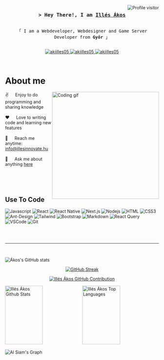 <!--
<h2 align="center">
  Welcome to Al Siam World!
  <img src="https://media.giphy.com/media/hvRJCLFzcasrR4ia7z/giphy.gif" width="28">
</h2>
-->

<!--
<p align="center">
  <a href="https://github.com/akiilles05"><img src="https://readme-typing-svg.herokuapp.com/?lines=Self%20Taught%20Programmer;Front%20End%20Developer;1.5%2B%20years%20of%20coding%20experience;Always%20learning%20new%20things&center=true&width=380&height=45"></a>
</p>

 -->

<a href="https://komarev.com/ghpvc/?username=akiilles05">
  <img align="right" src="https://komarev.com/ghpvc/?username=akiilles05&label=Visitors&color=0e75b6&style=flat" alt="Profile visitor" />
</a>


<!-- Intro  -->
<h3 align="center">
        <samp>&gt; Hey There!, I am
                <b><a target="_blank" href="https://illesinnovate.hu">Illés Ákos</a></b>
        </samp>
</h3>


<p align="center">
  <samp>
    <br>
    「 I am a Webdeveloper, Webdesigner and Game Server Developer from <b>Győr</b> 」
    <br>
    <br>
  </samp>
</p>

<p align="center">
 <a href="https://illesinnovate.hu" target="blank">
  <img src="https://img.shields.io/badge/Website-DC143C?style=for-the-badge&logo=medium&logoColor=white" alt="akiilles05" />
 </a>
 <a href="www.linkedin.com/in/akosilles" target="_blank">
  <img src="https://img.shields.io/badge/LinkedIn-0077B5?style=for-the-badge&logo=linkedin&logoColor=white" alt="akiilles05"/>
 </a>
 <!-- <a href="https://dev.to/akiilles05" target="_blank">
  <img src="https://img.shields.io/badge/dev.to-0A0A0A?style=for-the-badge&logo=dev.to&logoColor=white" alt="akiilles05" />
 </a> -->
 <!-- <a href="https://instagram.com/akiilles05" target="_blank">
  <img src="https://img.shields.io/badge/Instagram-fe4164?style=for-the-badge&logo=instagram&logoColor=white" alt="akiilles05" />
 </a>  -->
 <a href="https://www.facebook.com/illesinnovate" target="_blank">
  <img src="https://img.shields.io/badge/Facebook-20BEFF?&style=for-the-badge&logo=facebook&logoColor=white" alt="akiilles05"  />
  </a> 
</p>
<br />

<!-- About Section -->
 # About me
 
<p>
 <img align="right" width="350" src="/assets/programmer.gif" alt="Coding gif" />
  
 ✌️ &emsp; Enjoy to do programming and sharing knowledge <br/><br/>
 ❤️ &emsp; Love to writing code and learning new features<br/><br/>
 📧 &emsp; Reach me anytime: info@illesinnovate.hu<br/><br/>
 💬 &emsp; Ask me about anything [here](https://www.illesinnovate.hu/contact)

</p>

<br/>
<br/>
<br/>

## Use To Code

![Javascript](https://img.shields.io/badge/Javascript-F0DB4F?style=for-the-badge&labelColor=black&logo=javascript&logoColor=F0DB4F)
![React](https://img.shields.io/badge/-React-61DBFB?style=for-the-badge&labelColor=black&logo=react&logoColor=61DBFB)
![React Native](https://img.shields.io/badge/React_Native-20232A?style=for-the-badge&logo=react&logoColor=61DAFB)
![Next.js](https://img.shields.io/badge/next.js-000000?style=for-the-badge&logo=nextdotjs&logoColor=white)
![Nodejs](https://img.shields.io/badge/Nodejs-3C873A?style=for-the-badge&labelColor=black&logo=node.js&logoColor=3C873A)
![HTML](https://img.shields.io/badge/HTML5-E34F26?style=for-the-badge&logo=html5&logoColor=white)
![CSS3](https://img.shields.io/badge/CSS3-1572B6?style=for-the-badge&logo=css3&logoColor=white)
![Ant-Design](https://img.shields.io/badge/AntDesign-0170FE?style=for-the-badge&logo=antdesign&logoColor=white)
![Tailwind](https://img.shields.io/badge/Tailwind_CSS-092749?style=for-the-badge&logo=tailwindcss&logoColor=06B6D4&labelColor=000000)
![Bootstrap](https://img.shields.io/badge/Bootstrap-563D7C?style=for-the-badge&logo=bootstrap&logoColor=white)
![Markdown](https://img.shields.io/badge/Markdown-000000?style=for-the-badge&logo=markdown&logoColor=white)
![React Query](https://img.shields.io/badge/-React_Query-FF4154?style=for-the-badge&logo=react%20query&logoColor=white)
![VSCode](https://img.shields.io/badge/Visual_Studio-0078d7?style=for-the-badge&logo=visual%20studio&logoColor=white)
![Git](https://img.shields.io/badge/Git-F05032?style=for-the-badge&logo=git&logoColor=white)

<br/>

<!-- ## Top Open Source -
[![Web Projects](https://github-readme-stats.vercel.app/api/pin/?username=akiilles05&repo=web-projects&border_color=7F3FBF&bg_color=0D1117&title_color=C9D1D9&text_color=8B949E&icon_color=7F3FBF)](https://github.com/akiilles05/web-projects)
[![Al Folio](https://github-readme-stats.vercel.app/api/pin/?username=akiilles05&repo=al-folio&border_color=7F3FBF&bg_color=0D1117&title_color=C9D1D9&text_color=8B949E&icon_color=7F3FBF)](https://github.com/akiilles05/al-folio)
[![Al Siam Readme](https://github-readme-stats.vercel.app/api/pin/?username=akiilles05&repo=akiilles05&border_color=7F3FBF&bg_color=0D1117&title_color=C9D1D9&text_color=8B949E&icon_color=7F3FBF)](https://github.com/akiilles05/akiilles05)
[![Al Siam Teminal](https://github-readme-stats.vercel.app/api/pin/?username=akiilles05&repo=akiilles05.github.io&border_color=7F3FBF&bg_color=0D1117&title_color=C9D1D9&text_color=8B949E&icon_color=7F3FBF)](https://github.com/akiilles05/akiilles05.github.io) -->
<!-- 
<p align="left">
  <a href="https://github.com/akiilles05?tab=repositories" target="_blank"><img alt="All Repositories" title="All Repositories" src="https://img.shields.io/badge/-All%20Repos-2962FF?style=for-the-badge&logo=koding&logoColor=white"/></a>
</p> -->

<br/>
<hr/>
<br/>

![Ákos's GitHub stats](https://github-readme-stats.vercel.app/api?username=anuraghazra&show_icons=true&theme=transparent)

<p align="center">
  <a href="https://git.io/streak-stats"><img src="https://github-readme-streak-stats.herokuapp.com?user=akiilles05&theme=radical" alt="GitHub Streak" /></a>
</p>

<p align="center">
  <a href="https://github.com/akiilles05">
    <img src="http://github-profile-summary-cards.vercel.app/api/cards/profile-details?username=akiilles05&theme=radical" alt="Illés Ákos GitHub Contribution"/>
  </a>
</p>

<a> 
    <a href="https://github.com/akiilles05"><img alt="Illés Ákos Github Stats" src="http://github-profile-summary-cards.vercel.app/api/cards/stats?username=akiilles05&theme=radical" height="192px" width="49.5%"/></a>
  <a href="https://github.com/akiilles05"><img alt="Illés Ákos Top Languages" src="https://github-readme-stats.vercel.app/api/top-langs/?username=akiilles05&layout=compact&theme=radical" height="192px" width="49.5%"/></a>
  <br/>
</a>



![Al Siam's Graph](https://github-readme-activity-graph.vercel.app/graph?username=akiilles05&custom_title=Al%20Siam's%20GitHub%20Activity%20Graph&bg_color=0D1117&color=7F3FBF&line=7F3FBF&point=7F3FBF&area_color=FFFFFF&title_color=FFFFFF&area=true)
